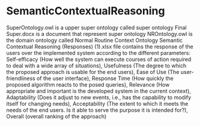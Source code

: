 # SemanticContextualReasoning
SuperOntology.owl is a upper super ontology called super ontology
Final Super.docx is a document that represent super ontology
NROntology.owl is the domain ontology called Normal Routine Context Ontology
Semantic Contextual Reasoning (Responses) (1).xlsx file contains the response of the users over the implemented system according to the different parameters: Self-efficacy (How well the system can execute courses of action required to deal with a wide array of situations), Usefulness (The degree to which the proposed approach is usable for the end users), Ease of Use (The user-friendliness of the user interface), Response Time (How quickly the proposed algorithm reacts to the posed queries), Relevance (How appropriate and important is the developed system in the current context), Adaptability (Does it adjust to new events, i.e., has the capability to modify itself for changing needs), Acceptability (The extent to which it meets the needs of the end users. Is it able to serve the purpose it is intended for?), Overall (overall ranking of the approach)
